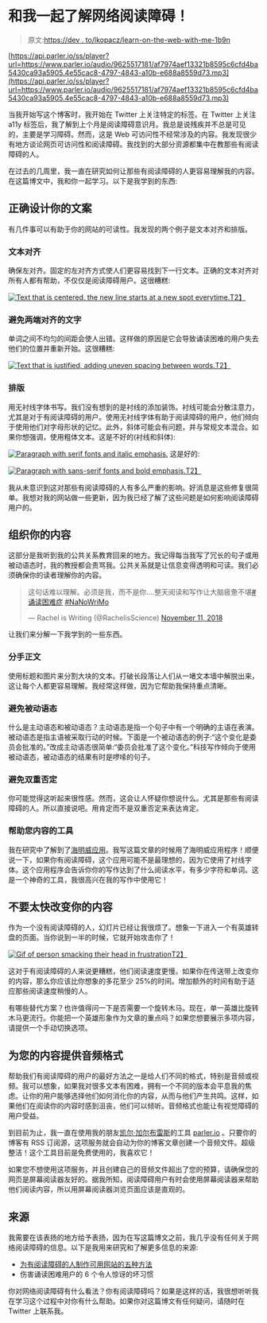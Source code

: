 # 和我一起了解网络阅读障碍！

> 原文:[https://dev . to/lkopacz/learn-on-the-web-with-me-1b9n](https://dev.to/lkopacz/learn-about-dyslexia-for-the-web-with-me-1b9n)

[https://api.parler.io/ss/player?url=https://www.parler.io/audio/9625517181/af7974aef13321b8595c6cfd4ba5430ca93a5905.4e55cac8-4797-4843-a10b-e688a8559d73.mp3](https://api.parler.io/ss/player?url=https://www.parler.io/audio/9625517181/af7974aef13321b8595c6cfd4ba5430ca93a5905.4e55cac8-4797-4843-a10b-e688a8559d73.mp3)

当我开始写这个博客时，我开始在 Twitter 上关注特定的标签。在 Twitter 上关注 a11y 标签后，我了解到上个月是阅读障碍意识月。我总是说残疾并不总是可见的，主要是学习障碍。然而，这是 Web 可访问性不经常涉及的内容。我发现很少有地方谈论网页可访问性和阅读障碍。我找到的大部分资源都集中在教那些有阅读障碍的人。

在过去的几周里，我一直在研究如何让那些有阅读障碍的人更容易理解我的内容。在这篇博文中，我和你一起学习。以下是我学到的东西:

## 正确设计你的文案

有几件事可以有助于你的网站的可读性。我发现的两个例子是文本对齐和排版。

### [](#text-alignment)文本对齐

确保左对齐。固定的左对齐方式使人们更容易找到下一行文本。正确的文本对齐对所有人都有帮助，不仅仅是阅读障碍用户。这很糟糕:

[![Text that is centered, the new line starts at a new spot everytime.](../Images/8e7d37379fee9735a31ac7d6841c0397.png)T2】](https://res.cloudinary.com/practicaldev/image/fetch/s--ukvsHaF_--/c_limit%2Cf_auto%2Cfl_progressive%2Cq_auto%2Cw_880/https://www.a11ywithlindsey.com/static/centered-text-63f7fbdb48f53cf8a346a9bc204ff58e-2b885.png)

### [](#avoid-justified-text)避免两端对齐的文字

单词之间不均匀的间距会使人出错。这样做的原因是它会导致诵读困难的用户失去他们的位置并重新开始。这很糟糕:

[![Text that is justified, adding uneven spacing between words.](../Images/87b862d74fc7f238d5da882fbdbd3aee.png)T2】](https://res.cloudinary.com/practicaldev/image/fetch/s--t8sr0fv2--/c_limit%2Cf_auto%2Cfl_progressive%2Cq_auto%2Cw_880/https://www.a11ywithlindsey.com/static/justified-text-31c7c495e10661c6ea623c5afa582404-4f0d6.png)

### [](#typography)排版

用无衬线字体书写。我们没有想到的是衬线的添加装饰。衬线可能会分散注意力，尤其是对于有阅读障碍的用户。使用无衬线字体有助于阅读障碍的用户，他们倾向于使用他们对字母形状的记忆。此外，斜体可能会有问题，并与常规文本混合。如果你想强调，使用粗体文本。这是不好的(衬线和斜体):

[![Paragraph with serif fonts and italic emphasis.](../Images/5342c26d00916b5c543fce7a5e4e8110.png)](https://res.cloudinary.com/practicaldev/image/fetch/s--8ndGY_0G--/c_limit%2Cf_auto%2Cfl_progressive%2Cq_auto%2Cw_880/https://www.a11ywithlindsey.com/static/serif-05d18141f50d5d0c4ed3059e2276e0a3-deb29.png) 这是好的:

[![Paragraph with sans-serif fonts and bold emphasis.](../Images/a23e6b17bdfee5129da5d20137cb2501.png)T2】](https://res.cloudinary.com/practicaldev/image/fetch/s--JcVUEBXA--/c_limit%2Cf_auto%2Cfl_progressive%2Cq_auto%2Cw_880/https://www.a11ywithlindsey.com/static/sans-serif-e6887276a1adbe676cb5e15631ba9202-2f6fc.png)

我从未意识到这对那些有阅读障碍的人有多么严重的影响。好消息是这些修复很简单。我想对我的网站做一些更新，因为我已经了解了这些问题是如何影响阅读障碍用户的。

## [](#structure-your-content)组织你的内容

这部分是我听到我的公共关系教育回来的地方。我记得每当我写了冗长的句子或用被动语态时，我的教授都会责骂我。公共关系就是让信息变得透明和可读。我们必须确保你的读者理解你的内容。

> 这句话难以理解。必须是我，而不是你....整天阅读和写作让大脑疲惫不堪[#诵读困难症](https://twitter.com/hashtag/dyslexia?src=hash&ref_src=twsrc%5Etfw) [#NaNoWriMo](https://twitter.com/hashtag/NaNoWriMo?src=hash&ref_src=twsrc%5Etfw)
> 
> — Rachel is Writing (@RachelisScience) [November 11, 2018](https://twitter.com/RachelisScience/status/1061728503383707652?ref_src=twsrc%5Etfw)

让我们来分解一下我学到的一些东西。

### [](#break-up-text)分手正文

使用标题和图片来分割大块的文本。打破长段落让人们从一堵文本墙中解脱出来，这让每个人都更容易理解。我经常这样做，因为它帮助我保持重点清晰。

### [](#avoid-passive-voice)避免被动语态

什么是主动语态和被动语态？主动语态是指一个句子中有一个明确的主语在表演。被动语态是指主语被采取行动的时候。下面是一个被动语态的例子:“这个变化是委员会批准的。”改成主动语态很简单:“委员会批准了这个变化。”科技写作倾向于使用被动语态，被动语态的结果有时是啰嗦的句子。

### [](#avoid-double-negatives)避免双重否定

你可能觉得这听起来很性感。然而，这会让人怀疑你想说什么。尤其是那些有阅读障碍的人。所以直接说吧。用肯定而不是双重否定来表达肯定。

### [](#tools-to-help-with-your-content)帮助您内容的工具

我在研究中了解到了[海明威应用](http://www.hemingwayapp.com/)。我写这篇文章的时候用了海明威应用程序！顺便说一下，如果你有阅读障碍，这个应用可能不是最理想的，因为它使用了衬线字体。这个应用程序会告诉你你的写作达到了什么阅读水平，有多少字符和单词。这是一个神奇的工具，我很高兴在我的写作中使用它！

## [](#dont-change-your-content-too-quickly)不要太快改变你的内容

作为一个没有阅读障碍的人，幻灯片已经让我很烦了。想象一下进入一个有英雄转盘的页面。当你说到一半的时候，它就开始攻击你了！

[![Gif of person smacking their head in frustration](../Images/ffc61dba0916edea4cdb134d77fecc22.png)T2】](https://i.giphy.com/media/l4pMc4UUV7xGpPgWY/giphy.gif)

这对于有阅读障碍的人来说更糟糕，他们阅读速度更慢。如果你在传送带上改变你的内容，那么你应该比你想象的多花至少 25%的时间。增加额外的时间有助于适应那些阅读速度稍慢的人。

有哪些替代方案？也许值得问一下是否需要一个旋转木马。现在，单一英雄比旋转木马更流行。你能把一个英雄形象作为文章的重点吗？如果您想要展示多项内容，请提供一个手动切换选项。

## [](#provide-audio-formats-of-your-content)为您的内容提供音频格式

帮助我们有阅读障碍的用户的最好方法之一是给人们不同的格式，特别是音频或视频。我可以想象，如果我对很多文本有困难，拥有一个不同的版本会平息我的焦虑。让你的用户能够选择他们如何消化你的内容，从而与他们产生共鸣。这样，如果他们在阅读你的内容时感到沮丧，他们可以倾听。音频格式也能让有视觉障碍的用户受益。

到目前为止，我一直在使用我的朋友[凯尔·加尔布雷斯](https://twitter.com/kylegalbraith)的工具 [parler.io](https://parler.io/) 。只要你的博客有 RSS 订阅源，这项服务就会自动为你的博客文章创建一个音频文件。超级整洁！这个工具目前是免费使用的，我喜欢它！

如果您不想使用这项服务，并且创建自己的音频文件超出了您的预算，请确保您的网页是屏幕阅读器友好的。据我所知，阅读障碍用户有时会使用屏幕阅读器来帮助他们阅读内容，所以用屏幕阅读器浏览页面应该是直观的。

## [](#sources)来源

我需要在该表扬的地方给予表扬，因为在写这篇博文之前，我几乎没有任何关于网络阅读障碍的信息。以下是我用来研究和了解更多信息的来源:

*   [为有阅读障碍的人制作可用网站的五种方法](https://www.userzoom.com/blog/five-ways-to-make-usable-websites-for-people-with-dyslexia/)
*   伤害诵读困难用户的 6 个令人惊讶的坏习惯

你对网络阅读障碍有什么看法？你有阅读障碍吗？如果是这样的话，我很想听听我在学习这个过程中对你有什么帮助。如果你对这篇博文有任何疑问，请随时在 Twitter 上联系我。